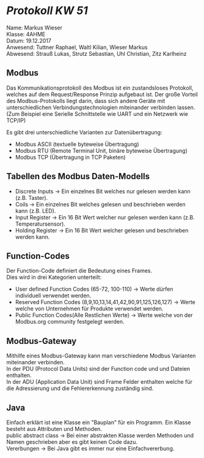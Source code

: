 # *Protokoll KW 51*

  Name: Markus Wieser   
  Klasse: 4AHME   
  Datum: 19.12.2017   
  Anwesend: Tuttner Raphael, Waltl Kilian, Wieser Markus    
  Abwesend: Strauß Lukas, Strutz Sebastian, Uhl Christian, Zitz Karlheinz
  
  ## **Modbus**
  
  Das Kommunikationsprotokoll des Modbus ist ein zustandsloses Protokoll, welches auf dem Request/Response Prinzip aufgebaut ist.
  Der große Vorteil des Modbus-Protokolls liegt darin, dass sich andere Geräte mit unterschiedlichen Verbindungstechnologien miteinander verbinden lassen. (Zum Beispiel eine Serielle Schnittstelle wie UART und ein Netzwerk wie TCP/IP)

Es gibt drei unterschiedliche Varianten zur Datenübertragung:

* Modbus ASCII   (textuelle byteweise Übertragung)     
* Modbus RTU     (Remote Terminal Unit, binäre byteweise Übertragung)      
* Modbus TCP     (Übertragung in TCP Paketen)   

## **Tabellen des Modbus Daten-Modells**

* Discrete Inputs  -> Ein einzelnes Bit welches nur gelesen werden kann (z.B. Taster).    
* Coils            -> Ein einzelnes Bit welches gelesen und beschrieben werden kann (z.B. LED).     
* Input Register   -> Ein 16 Bit Wert welcher nur gelesen werden kann (z.B. Temperatursensor).    
* Holding Register -> Ein 16 Bit Wert welcher gelesen und beschrieben werden kann.    

## **Function-Codes**

Der Function-Code definiert die Bedeutung eines Frames.   
Dies wird in drei Kategorien unterteilt:

* User defined Function Codes (65-72, 100-110)                    -> Werte dürfen individuell verwendet werden.    
* Reserved Function Codes (8,9,10,13,14,41,42,90,91,125,126,127)  -> Werte welche von Unternehmen für Produkte verwendet werden.    
* Public Function Codes(Alle Restlichen Werte)                    -> Werte welche von der Modbus.org community festgelegt werden.   

## **Modbus-Gateway**

Mithilfe eines Modbus-Gateway kann man verschiedene Modbus Varianten miteinander verbinden.   
In der PDU (Protocol Data Units) sind der Function code und und Dateien enthalten.    
In der ADU (Application Data Unit) sind Frame Felder enthalten welche für die Adressierung und die Fehlererkennung zuständig sind.

## Java

Einfach erklärt ist eine Klasse ein "Bauplan" für ein Programm. Ein Klasse besteht aus Attributen und Methoden.   
public abstract class -> Bei einer abstrakten Klasse werden Methoden und Namen geschrieben aber es gibt keinen Code dazu.   
Vererbungen -> Bei Java gibt es immer nur eine Einfachvererbung. 
